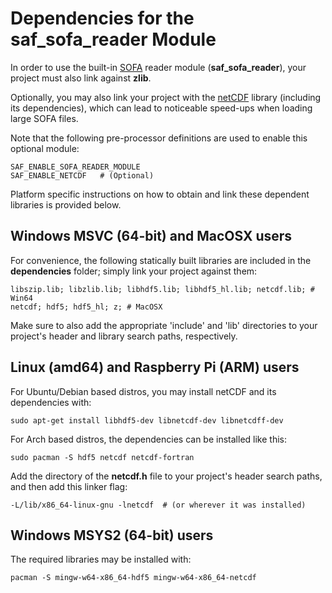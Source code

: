 # Dependencies for the saf_sofa_reader Module 

In order to use the built-in [SOFA](https://www.sofaconventions.org/mediawiki/index.php/SOFA_(Spatially_Oriented_Format_for_Acoustics)) reader module (**saf_sofa_reader**), your project must also link against **zlib**. 

Optionally, you may also link your project with the [netCDF](https://www.unidata.ucar.edu/software/netcdf/) library (including its dependencies), which can lead to noticeable speed-ups when loading large SOFA files. 

Note that the following pre-processor definitions are used to enable this optional module:

```
SAF_ENABLE_SOFA_READER_MODULE
SAF_ENABLE_NETCDF   # (Optional)
```

Platform specific instructions on how to obtain and link these dependent libraries is provided below.


## Windows MSVC (64-bit) and MacOSX users

For convenience, the following statically built libraries are included in the **dependencies** folder; simply link your project against them:

```
libszip.lib; libzlib.lib; libhdf5.lib; libhdf5_hl.lib; netcdf.lib; # Win64
netcdf; hdf5; hdf5_hl; z; # MacOSX
```

Make sure to also add the appropriate 'include' and 'lib' directories to your project's header and library search paths, respectively.


## Linux (amd64) and Raspberry Pi (ARM) users

For Ubuntu/Debian based distros, you may install netCDF and its dependencies with:

```
sudo apt-get install libhdf5-dev libnetcdf-dev libnetcdff-dev
```

For Arch based distros, the dependencies can be installed like this:

```
sudo pacman -S hdf5 netcdf netcdf-fortran
```

Add the directory of the **netcdf.h** file to your project's header search paths, and then add this linker flag:
```
-L/lib/x86_64-linux-gnu -lnetcdf  # (or wherever it was installed) 
```

## Windows MSYS2 (64-bit) users

The required libraries may be installed with:
```
pacman -S mingw-w64-x86_64-hdf5 mingw-w64-x86_64-netcdf
```
